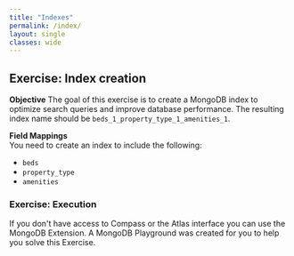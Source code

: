 ```yaml
---
title: "Indexes"
permalink: /index/
layout: single
classes: wide
---
```


## Exercise: Index creation

**Objective** 
The goal of this exercise is to create a MongoDB index to optimize search queries and improve database performance. The resulting index name should be `beds_1_property_type_1_amenities_1`.

**Field Mappings**  
You need to create an index to include the following:
- `beds`
- `property_type`
- `amenities`

### Exercise: Execution
If you don't have access to Compass or the Atlas interface you can use the MongoDB Extension.
A MongoDB Playground was created for you to help you solve this Exercise.
